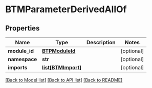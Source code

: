 # BTMParameterDerivedAllOf

## Properties
Name | Type | Description | Notes
------------ | ------------- | ------------- | -------------
**module_id** | [**BTPModuleId**](BTPModuleId.md) |  | [optional] 
**namespace** | **str** |  | [optional] 
**imports** | [**list[BTMImport]**](BTMImport.md) |  | [optional] 

[[Back to Model list]](../README.md#documentation-for-models) [[Back to API list]](../README.md#documentation-for-api-endpoints) [[Back to README]](../README.md)


